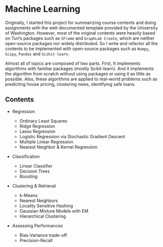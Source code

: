 # Machine Learning

Originally, I started this project for summarizing course contents and doing assignments with the well-documented template provided by the University of Washington. However, most of the original contents were heavily based on Turi’s packages such as `SFrame` and `GraphLab Create`, which are neither open-source packages nor widely distributed. So I write and refactor all the contents to be implemented with open-source packages such as `Numpy`, `Scipy`, `Pandas` and `Scikit-learn`.

Almost all of topics are composed of two parts. First, It implements algorithms with familiar packages (mostly Scikit-learn). And it implements the algorithm from scratch without using packages or using it as little as possible. Also, these algorithms are applied to real-world problems such as predicting house pricing, clustering news, identifying safe loans.

## Contents

* Regression
  * Ordinary Least Squares
  * Ridge Regression
  * Lasso Regression
  * Logistic Regression via Stochastic Gradient Descent
  * Multiple Linear Regression
  * Nearest Neighbor & Kernel Regression
  
* Classification
  * Linear Classifier
  * Decision Trees
  * Boosting
  
* Clustering & Retrieval
  * k-Means
  * Nearest Neighbors
  * Locality Sensitive Hashing
  * Gaussian Mixture Models with EM
  * Hierarchical Clustering

* Assessing Performances
  * Bias-Variance trade-off
  * Precision-Recall
